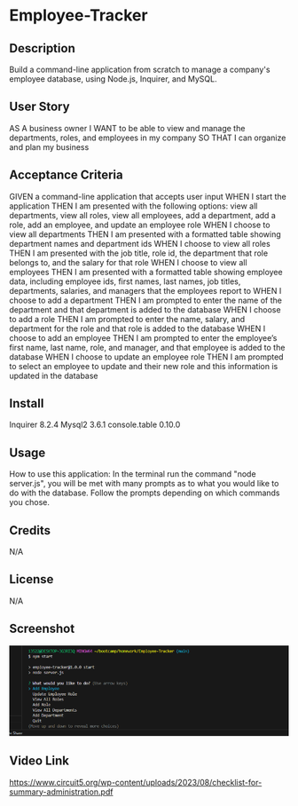 # Employee-Tracker

## Description 
Build a command-line application from scratch to manage a company's employee database, using Node.js, Inquirer, and MySQL.


## User Story

AS A business owner
I WANT to be able to view and manage the departments, roles, and employees in my company
SO THAT I can organize and plan my business

## Acceptance Criteria 

GIVEN a command-line application that accepts user input
WHEN I start the application
THEN I am presented with the following options: view all departments, view all roles, view all employees, add a department, add a role, add an employee, and update an employee role
WHEN I choose to view all departments
THEN I am presented with a formatted table showing department names and department ids
WHEN I choose to view all roles
THEN I am presented with the job title, role id, the department that role belongs to, and the salary for that role
WHEN I choose to view all employees
THEN I am presented with a formatted table showing employee data, including employee ids, first names, last names, job titles, departments, salaries, and managers that the employees report to
WHEN I choose to add a department
THEN I am prompted to enter the name of the department and that department is added to the database
WHEN I choose to add a role
THEN I am prompted to enter the name, salary, and department for the role and that role is added to the database
WHEN I choose to add an employee
THEN I am prompted to enter the employee’s first name, last name, role, and manager, and that employee is added to the database
WHEN I choose to update an employee role
THEN I am prompted to select an employee to update and their new role and this information is updated in the database

## Install
Inquirer 8.2.4
Mysql2 3.6.1
console.table 0.10.0

## Usage

How to use this application: In the terminal run the command "node server.js", you will be met with many prompts as to what you would like to do with the database. Follow the prompts depending on which commands you chose.

## Credits
N/A

## License
N/A
## Screenshot
![SS](image.png)

## Video Link
https://www.circuit5.org/wp-content/uploads/2023/08/checklist-for-summary-administration.pdf





